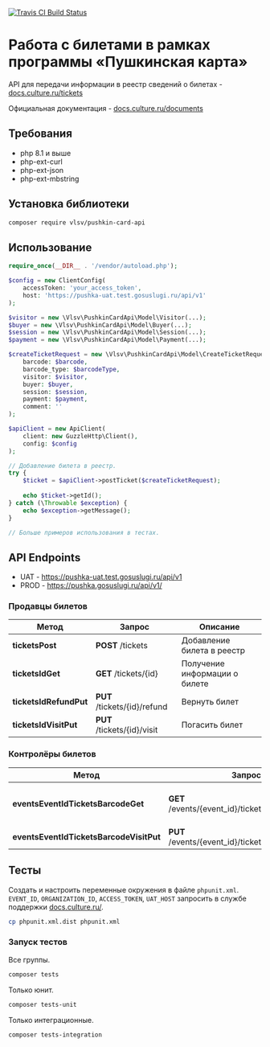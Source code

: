 [![Travis CI Build Status](https://travis-ci.org/skodnik/sberbank-api.svg?branch=main)](https://travis-ci.org/skodnik/sberbank-api)

# Работа с билетами в рамках программы «Пушкинская карта»
API для передачи информации в реестр сведений о билетах - [docs.culture.ru/tickets](https://docs.culture.ru/tickets/)

Официальная документация - [docs.culture.ru/documents](https://docs.culture.ru/documents)

## Требования
- php 8.1 и выше
- php-ext-curl
- php-ext-json
- php-ext-mbstring

## Установка библиотеки
```bash
composer require vlsv/pushkin-card-api
```

## Использование
```php
require_once(__DIR__ . '/vendor/autoload.php');

$config = new ClientConfig(
    accessToken: 'your_access_token',
    host: 'https://pushka-uat.test.gosuslugi.ru/api/v1'
);

$visitor = new \Vlsv\PushkinCardApi\Model\Visitor(...);
$buyer = new \Vlsv\PushkinCardApi\Model\Buyer(...);
$session = new \Vlsv\PushkinCardApi\Model\Session(...);
$payment = new \Vlsv\PushkinCardApi\Model\Payment(...);

$createTicketRequest = new \Vlsv\PushkinCardApi\Model\CreateTicketRequest(
    barcode: $barcode,
    barcode_type: $barcodeType,
    visitor: $visitor,
    buyer: $buyer,
    session: $session,
    payment: $payment,
    comment: ''
);

$apiClient = new ApiClient(
    client: new GuzzleHttp\Client(),
    config: $config
);

// Добавление билета в реестр.
try {
    $ticket = $apiClient->postTicket($createTicketRequest);
    
    echo $ticket->getId();
} catch (\Throwable $exception) {
    echo $exception->getMessage();
}

// Больше примеров использования в тестах.
```

## API Endpoints

- UAT - https://pushka-uat.test.gosuslugi.ru/api/v1
- PROD - https://pushka.gosuslugi.ru/api/v1/

### Продавцы билетов
| Метод                                   | Запрос                                             | Описание                                |
|-----------------------------------------|----------------------------------------------------|-----------------------------------------|
| **ticketsPost**                         | **POST** /tickets                                  | Добавление билета в реестр              |
| **ticketsIdGet**                        | **GET** /tickets/{id}                              | Получение информации о билете           |
| **ticketsIdRefundPut**                  | **PUT** /tickets/{id}/refund                       | Вернуть билет                           |
| **ticketsIdVisitPut**                   | **PUT** /tickets/{id}/visit                        | Погасить билет                          |

### Контролёры билетов
| Метод                                   | Запрос                                             | Описание                                |
|-----------------------------------------|----------------------------------------------------|-----------------------------------------|
| **eventsEventIdTicketsBarcodeGet**      | **GET** /events/{event_id}/tickets/{barcode}       | Получение информации о сеансе по билету |
| **eventsEventIdTicketsBarcodeVisitPut** | **PUT** /events/{event_id}/tickets/{barcode}/visit | Погасить билет                          |

## Тесты
Создать и настроить переменные окружения в файле `phpunit.xml`. `EVENT_ID`, `ORGANIZATION_ID`, `ACCESS_TOKEN`, `UAT_HOST` запросить в службе поддержки [docs.culture.ru/](https://docs.culture.ru/).
```bash
cp phpunit.xml.dist phpunit.xml
```

### Запуск тестов
Все группы.
```bash
composer tests
```

Только юнит.
```bash
composer tests-unit
```

Только интеграционные.
```bash
composer tests-integration
```